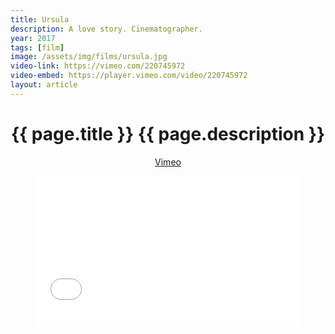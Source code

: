 ```yaml
---
title: Ursula
description: A love story. Cinematographer.
year: 2017
tags: [film]
image: /assets/img/films/ursula.jpg
video-link: https://vimeo.com/220745972
video-embed: https://player.vimeo.com/video/220745972
layout: article
---
```


<header class="intro">
    <h1 class="title">{{ page.title }}
        <span class="subtitle">{{ page.description }}</span>
    </h1>
    <div class="platforms">
        <a href="{{ page.video-link }}" title="Vimeo">Vimeo</a>
    </div>
    <figure>
        <div style="padding:56.25% 0 0 0;position:relative;"><iframe src="{{ page.video-embed }}?title=0&byline=0&portrait=0" style="position:absolute;top:0;left:0;width:100%;height:100%;" frameborder="0" allow="autoplay; fullscreen" allowfullscreen></iframe></div><script src="https://player.vimeo.com/api/player.js"></script>
    </figure>
</header>